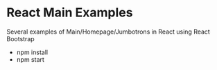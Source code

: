 # React Main Examples
Several examples of Main/Homepage/Jumbotrons in React using React Bootstrap 
- npm install
- npm start